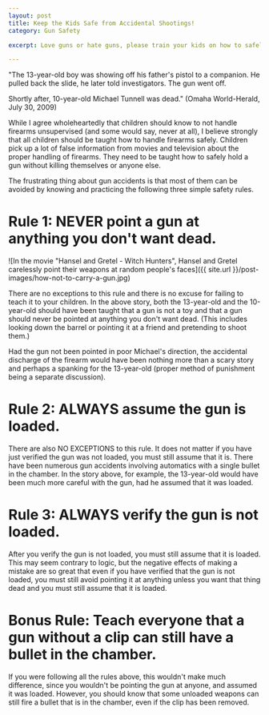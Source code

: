 ```yaml
---
layout: post
title: Keep the Kids Safe from Accidental Shootings!
category: Gun Safety

excerpt: Love guns or hate guns, please train your kids on how to safely avoid accidental discharge of a firearm!

---
```


"The 13-year-old boy was showing off his father's pistol to a companion. He pulled back the slide, he later told investigators. The gun went off.

Shortly after, 10-year-old Michael Tunnell was dead." (Omaha World-Herald, July 30, 2009)

While I agree wholeheartedly that children should know to not handle firearms unsupervised (and some would say, never at all), I believe strongly that all children should be taught how to handle firearms safely. Children pick up a lot of false information from movies and television about the proper handling of firearms. They need to be taught how to safely hold a gun without killing themselves or anyone else.

The frustrating thing about gun accidents is that most of them can be avoided by knowing and practicing the following three simple safety rules.

# Rule 1: NEVER point a gun at anything you don't want dead. 

![In the movie "Hansel and Gretel - Witch Hunters", Hansel and Gretel carelessly point their weapons at random people's faces]({{ site.url }}/post-images/how-not-to-carry-a-gun.jpg)

There are no exceptions to this rule and there is no excuse for failing to teach it to your children. In the above story, both the 13-year-old and the 10-year-old should have been taught that a gun is not a toy and that a gun should never be pointed at anything you don't want dead. (This includes looking down the barrel or pointing it at a friend and pretending to shoot them.)

Had the gun not been pointed in poor Michael's direction, the accidental discharge of the firearm would have been nothing more than a scary story and perhaps a spanking for the 13-year-old (proper method of punishment being a separate discussion).

# Rule 2: ALWAYS assume the gun is loaded. 

There are also NO EXCEPTIONS to this rule. It does not matter if you have just verified the gun was not loaded, you must still assume that it is. There have been numerous gun accidents involving automatics with a single bullet in the chamber. In the story above, for example, the 13-year-old would have been much more careful with the gun, had he assumed that it was loaded.

# Rule 3: ALWAYS verify the gun is not loaded. 

After you verify the gun is not loaded, you must still assume that it is loaded. This may seem contrary to logic, but the negative effects of making a mistake are so great that even if you have verified that the gun is not loaded, you must still avoid pointing it at anything unless you want that thing dead and you must still assume that it is loaded.

# Bonus Rule: Teach everyone that a gun without a clip can still have a bullet in the chamber.

If you were following all the rules above, this wouldn't make much difference, since you wouldn't be pointing the gun at anyone, and assumed it was loaded.  However, you should know that some unloaded weapons can still fire a bullet that is in the chamber, even if the clip has been removed.


